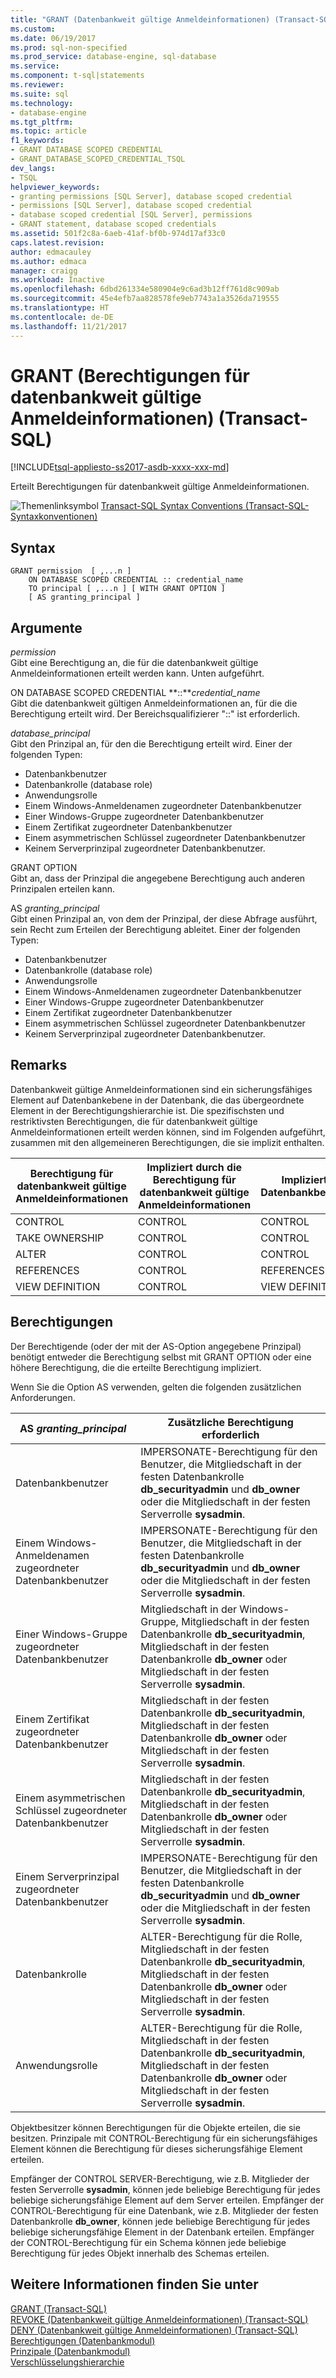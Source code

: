 ```yaml
---
title: "GRANT (Datenbankweit gültige Anmeldeinformationen) (Transact-SQL) | Microsoft-Dokumentation"
ms.custom: 
ms.date: 06/19/2017
ms.prod: sql-non-specified
ms.prod_service: database-engine, sql-database
ms.service: 
ms.component: t-sql|statements
ms.reviewer: 
ms.suite: sql
ms.technology:
- database-engine
ms.tgt_pltfrm: 
ms.topic: article
f1_keywords:
- GRANT DATABASE SCOPED CREDENTIAL
- GRANT_DATABASE_SCOPED_CREDENTIAL_TSQL
dev_langs:
- TSQL
helpviewer_keywords:
- granting permissions [SQL Server], database scoped credential
- permissions [SQL Server], database scoped credential
- database scoped credential [SQL Server], permissions
- GRANT statement, database scoped credentials
ms.assetid: 501f2c8a-6aeb-41af-bf0b-974d17af33c0
caps.latest.revision: 
author: edmacauley
ms.author: edmaca
manager: craigg
ms.workload: Inactive
ms.openlocfilehash: 6dbd261334e580904e9c6ad3b12ff761d8c909ab
ms.sourcegitcommit: 45e4efb7aa828578fe9eb7743a1a3526da719555
ms.translationtype: HT
ms.contentlocale: de-DE
ms.lasthandoff: 11/21/2017
---
```

# <a name="grant-database-scoped-credential-permissions-transact-sql"></a>GRANT (Berechtigungen für datenbankweit gültige Anmeldeinformationen) (Transact-SQL)
[!INCLUDE[tsql-appliesto-ss2017-asdb-xxxx-xxx-md](../../includes/tsql-appliesto-ss2017-asdb-xxxx-xxx-md.md)]

  Erteilt Berechtigungen für datenbankweit gültige Anmeldeinformationen. 
  
 ![Themenlinksymbol](../../database-engine/configure-windows/media/topic-link.gif "Topic link icon") [Transact-SQL Syntax Conventions (Transact-SQL-Syntaxkonventionen)](../../t-sql/language-elements/transact-sql-syntax-conventions-transact-sql.md)  
  
## <a name="syntax"></a>Syntax  
  
```  
GRANT permission  [ ,...n ]    
    ON DATABASE SCOPED CREDENTIAL :: credential_name   
    TO principal [ ,...n ] [ WITH GRANT OPTION ]   
    [ AS granting_principal ]   
```  
  
## <a name="arguments"></a>Argumente  
 *permission*  
 Gibt eine Berechtigung an, die für die datenbankweit gültige Anmeldeinformationen erteilt werden kann. Unten aufgeführt.  
  
 ON DATABASE SCOPED CREDENTIAL **::***credential_name*  
 Gibt die datenbankweit gültigen Anmeldeinformationen an, für die die Berechtigung erteilt wird. Der Bereichsqualifizierer "::" ist erforderlich.  
  
 *database_principal*  
 Gibt den Prinzipal an, für den die Berechtigung erteilt wird. Einer der folgenden Typen:  
  
-   Datenbankbenutzer  
-   Datenbankrolle (database role)  
-   Anwendungsrolle  
-   Einem Windows-Anmeldenamen zugeordneter Datenbankbenutzer  
-   Einer Windows-Gruppe zugeordneter Datenbankbenutzer  
-   Einem Zertifikat zugeordneter Datenbankbenutzer  
-   Einem asymmetrischen Schlüssel zugeordneter Datenbankbenutzer  
-   Keinem Serverprinzipal zugeordneter Datenbankbenutzer.  
  
GRANT OPTION  
 Gibt an, dass der Prinzipal die angegebene Berechtigung auch anderen Prinzipalen erteilen kann.  
  
AS *granting_principal*  
 Gibt einen Prinzipal an, von dem der Prinzipal, der diese Abfrage ausführt, sein Recht zum Erteilen der Berechtigung ableitet. Einer der folgenden Typen:  
  
-   Datenbankbenutzer  
-   Datenbankrolle (database role)  
-   Anwendungsrolle  
-   Einem Windows-Anmeldenamen zugeordneter Datenbankbenutzer  
-   Einer Windows-Gruppe zugeordneter Datenbankbenutzer  
-   Einem Zertifikat zugeordneter Datenbankbenutzer  
-   Einem asymmetrischen Schlüssel zugeordneter Datenbankbenutzer  
-   Keinem Serverprinzipal zugeordneter Datenbankbenutzer.  
  
## <a name="remarks"></a>Remarks  
 Datenbankweit gültige Anmeldeinformationen sind ein sicherungsfähiges Element auf Datenbankebene in der Datenbank, die das übergeordnete Element in der Berechtigungshierarchie ist. Die spezifischsten und restriktivsten Berechtigungen, die für datenbankweit gültige Anmeldeinformationen erteilt werden können, sind im Folgenden aufgeführt, zusammen mit den allgemeineren Berechtigungen, die sie implizit enthalten.  
  
|Berechtigung für datenbankweit gültige Anmeldeinformationen|Impliziert durch die Berechtigung für datenbankweit gültige Anmeldeinformationen|Impliziert durch Datenbankberechtigung|  
|----------------------------|---------------------------------------|------------------------------------|  
|CONTROL|CONTROL|CONTROL|  
|TAKE OWNERSHIP|CONTROL|CONTROL|  
|ALTER|CONTROL|CONTROL|  
|REFERENCES|CONTROL|REFERENCES|  
|VIEW DEFINITION|CONTROL|VIEW DEFINITION|  
  
## <a name="permissions"></a>Berechtigungen  
 Der Berechtigende (oder der mit der AS-Option angegebene Prinzipal) benötigt entweder die Berechtigung selbst mit GRANT OPTION oder eine höhere Berechtigung, die die erteilte Berechtigung impliziert.  
  
 Wenn Sie die Option AS verwenden, gelten die folgenden zusätzlichen Anforderungen.  
  
|AS *granting_principal*|Zusätzliche Berechtigung erforderlich|  
|------------------------------|------------------------------------|  
|Datenbankbenutzer|IMPERSONATE-Berechtigung für den Benutzer, die Mitgliedschaft in der festen Datenbankrolle **db_securityadmin** und **db_owner** oder die Mitgliedschaft in der festen Serverrolle **sysadmin**.|  
|Einem Windows-Anmeldenamen zugeordneter Datenbankbenutzer|IMPERSONATE-Berechtigung für den Benutzer, die Mitgliedschaft in der festen Datenbankrolle **db_securityadmin** und **db_owner** oder die Mitgliedschaft in der festen Serverrolle **sysadmin**.|  
|Einer Windows-Gruppe zugeordneter Datenbankbenutzer|Mitgliedschaft in der Windows-Gruppe, Mitgliedschaft in der festen Datenbankrolle **db_securityadmin**, Mitgliedschaft in der festen Datenbankrolle **db_owner** oder Mitgliedschaft in der festen Serverrolle **sysadmin**.|  
|Einem Zertifikat zugeordneter Datenbankbenutzer|Mitgliedschaft in der festen Datenbankrolle **db_securityadmin**, Mitgliedschaft in der festen Datenbankrolle **db_owner** oder Mitgliedschaft in der festen Serverrolle **sysadmin**.|  
|Einem asymmetrischen Schlüssel zugeordneter Datenbankbenutzer|Mitgliedschaft in der festen Datenbankrolle **db_securityadmin**, Mitgliedschaft in der festen Datenbankrolle **db_owner** oder Mitgliedschaft in der festen Serverrolle **sysadmin**.|  
|Einem Serverprinzipal zugeordneter Datenbankbenutzer|IMPERSONATE-Berechtigung für den Benutzer, die Mitgliedschaft in der festen Datenbankrolle **db_securityadmin** und **db_owner** oder die Mitgliedschaft in der festen Serverrolle **sysadmin**.|  
|Datenbankrolle|ALTER-Berechtigung für die Rolle, Mitgliedschaft in der festen Datenbankrolle **db_securityadmin**, Mitgliedschaft in der festen Datenbankrolle **db_owner** oder Mitgliedschaft in der festen Serverrolle **sysadmin**.|  
|Anwendungsrolle|ALTER-Berechtigung für die Rolle, Mitgliedschaft in der festen Datenbankrolle **db_securityadmin**, Mitgliedschaft in der festen Datenbankrolle **db_owner** oder Mitgliedschaft in der festen Serverrolle **sysadmin**.|  
  
 Objektbesitzer können Berechtigungen für die Objekte erteilen, die sie besitzen. Prinzipale mit CONTROL-Berechtigung für ein sicherungsfähiges Element können die Berechtigung für dieses sicherungsfähige Element erteilen.  
  
 Empfänger der CONTROL SERVER-Berechtigung, wie z.B. Mitglieder der festen Serverrolle **sysadmin**, können jede beliebige Berechtigung für jedes beliebige sicherungsfähige Element auf dem Server erteilen. Empfänger der CONTROL-Berechtigung für eine Datenbank, wie z.B. Mitglieder der festen Datenbankrolle **db_owner**, können jede beliebige Berechtigung für jedes beliebige sicherungsfähige Element in der Datenbank erteilen. Empfänger der CONTROL-Berechtigung für ein Schema können jede beliebige Berechtigung für jedes Objekt innerhalb des Schemas erteilen.  
  
## <a name="see-also"></a>Weitere Informationen finden Sie unter  
 [GRANT &#40;Transact-SQL&#41;](../../t-sql/statements/grant-transact-sql.md)   
 [REVOKE (Datenbankweit gültige Anmeldeinformationen) (Transact-SQL)](../../t-sql/statements/revoke-database-scoped-credential-transact-sql.md)   
 [DENY (Datenbankweit gültige Anmeldeinformationen) (Transact-SQL)](../../t-sql/statements/deny-database-scoped-credential-transact-sql.md)   
 [Berechtigungen &#40;Datenbankmodul&#41;](../../relational-databases/security/permissions-database-engine.md)   
 [Prinzipale &#40;Datenbankmodul&#41;](../../relational-databases/security/authentication-access/principals-database-engine.md)   
 [Verschlüsselungshierarchie](../../relational-databases/security/encryption/encryption-hierarchy.md)  
  
  

